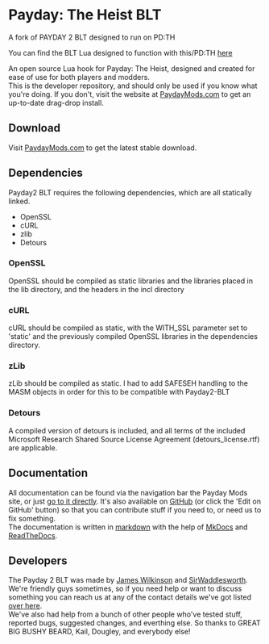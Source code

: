 # Payday: The Heist BLT

A fork of PAYDAY 2 BLT designed to run on PD:TH

You can find the BLT Lua designed to function with this/PD:TH [here](https://github.com/simon-wh/Payday-The-Heist-BLT-Lua)

An open source Lua hook for Payday: The Heist, designed and created for ease of use for both players and modders.  
This is the developer repository, and should only be used if you know what you're doing. If you don't, visit the website at [PaydayMods.com](http://paydaymods.com/) to get an up-to-date drag-drop install.  

## Download
Visit [PaydayMods.com](http://paydaymods.com/) to get the latest stable download.  

## Dependencies
Payday2 BLT requires the following dependencies, which are all statically linked.
* OpenSSL
* cURL
* zlib
* Detours

### OpenSSL
OpenSSL should be compiled as static libraries and the libraries placed in the lib directory, and the headers in the incl directory

### cURL
cURL should be compiled as static, with the WITH_SSL parameter set to 'static' and the previously compiled OpenSSL libraries in the dependencies directory.

### zLib
zLib should be compiled as static.
I had to add SAFESEH handling to the MASM objects in order for this to be compatible with Payday2-BLT

### Detours
A compiled version of detours is included, and all terms of the included Microsoft Research Shared Source License Agreement (detours_license.rtf) are applicable.

## Documentation
All documentation can be found via the navigation bar the Payday Mods site, or just [go to it directly](http://payday-2-blt-docs.readthedocs.org/en/latest/). It's also available on [GitHub](https://github.com/JamesWilko/Payday-2-BLT-Docs) (or click the 'Edit on GitHub' button) so that you can contribute stuff if you need to, or need us to fix something.  
The documentation is written in [markdown](http://daringfireball.net/projects/markdown/) with the help of [MkDocs](http://www.mkdocs.org/) and [ReadTheDocs](https://readthedocs.org/).  

## Developers
The Payday 2 BLT was made by [James Wilkinson](http://jameswilko.com/) and [SirWaddlesworth](http://sirwaddlesworth.com/). We're friendly guys sometimes, so if you need help or want to discuss something you can reach us at any of the contact details we've got listed [over here](http://paydaymods.com/contact/).  
We've also had help from a bunch of other people who've tested stuff, reported bugs, suggested changes, and everthing else. So thanks to GREAT BIG BUSHY BEARD, Kail, Dougley, and everybody else!  
